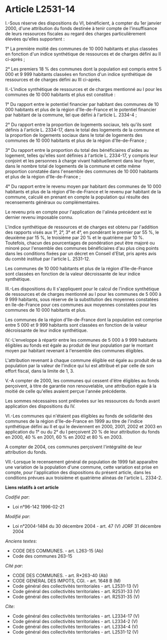# Article L2531-14

I.-Sous réserve des dispositions du VI, bénéficient, à compter du 1er janvier 2000, d'une attribution du fonds destinée à
tenir compte de l'insuffisance de leurs ressources fiscales au regard des charges particulièrement élevées qu'elles
supportent : 

1° La première moitié des communes de 10 000 habitants et plus classées en fonction d'un indice synthétique de ressources et
de charges défini au II ci-après ; 

2° Les premiers 18 % des communes dont la population est compris entre 5 000 et 9 999 habitants classées en fonction d'un
indice synthétique de ressources et de charges défini au III ci-après. 

II.-L'indice synthétique de ressources et de charges mentionné au I pour les communes de 10 000 habitants et plus est
constitué : 

1° Du rapport entre le potentiel financier par habitant des communes de 10 000 habitants et plus de la région d'Ile-de-France
et le potentiel financier par habitant de la commune, tel que défini à l'article L. 2334-4 ; 

2° Du rapport entre la proportion de logements sociaux, tels qu'ils sont définis à l'article L. 2334-17, dans le total des
logements de la commune et la proportion de logements sociaux dans le total de logements des communes de 10 000 habitants et
plus de la région d'Ile-de-France ; 

3° Du rapport entre la proportion du total des bénéficiaires d'aides au logement, telles qu'elles sont définies à l'article
L. 2334-17, y compris leur conjoint et les personnes à charge vivant habituellement dans leur foyer, dans le nombre total de
logements de la commune et cette même proportion constatée dans l'ensemble des communes de 10 000 habitants et plus de la
région d'Ile-de-France ; 

4° Du rapport entre le revenu moyen par habitant des communes de 10 000 habitants et plus de la région d'Ile-de-France et le
revenu par habitant de la commune, calculé en prenant en compte la population qui résulte des recensements généraux ou
complémentaires. 

Le revenu pris en compte pour l'application de l'alinéa précédent est le dernier revenu imposable connu.

L'indice synthétique de ressources et de charges est obtenu par l'addition des rapports visés aux 1°, 2°, 3° et 4°, en
pondérant le premier par 55 %, le deuxième par 15 %, le troisième par 20 % et le quatrième par 10 %. Toutefois, chacun des
pourcentages de pondération peut être majoré ou minoré pour l'ensemble des communes bénéficiaires d'au plus cinq points dans
les conditions fixées par un décret en Conseil d'Etat, pris après avis du comité institué par l'article L. 2531-12. 

Les communes de 10 000 habitants et plus de la région d'Ile-de-France sont classées en fonction de la valeur décroissante de
leur indice synthétique. 

III.-Les dispositions du II s'appliquent pour le calcul de l'indice synthétique de ressources et de charges mentionné au I
pour les communes de 5 000 à 9 999 habitants, sous réserve de la substitution des moyennes constatées en Ile-de-France pour
ces communes aux moyennes constatées pour les communes de 10 000 habitants et plus. 

Les communes de la région d'Ile-de-France dont la population est comprise entre 5 000 et 9 999 habitants sont classées en
fonction de la valeur décroissante de leur indice synthétique. 

IV.-L'enveloppe à répartir entre les communes de 5 000 à 9 999 habitants éligibles au fonds est égale au produit de leur
population par le montant moyen par habitant revenant à l'ensemble des communes éligibles.

L'attribution revenant à chaque commune éligible est égale au produit de sa population par la valeur de l'indice qui lui est
attribué et par celle de son effort fiscal, dans la limite de 1, 3.

V.-A compter de 2000, les communes qui cessent d'être éligibles au fonds perçoivent, à titre de garantie non renouvelable,
une attribution égale à la moitié de celle qu'elles avaient perçue l'année précédente. 

Les sommes nécessaires sont prélevées sur les ressources du fonds avant application des dispositions du IV. 

VI.-Les communes qui n'étaient pas éligibles au fonds de solidarité des communes de la région d'Ile-de-France en 1999 au
titre de l'indice synthétique défini au II et qui le deviennent en 2000, 2001, 2002 et 2003 en application du 1° ou du 2° du
I perçoivent 20 % de leur attribution du fonds en 2000, 40 % en 2001, 60 % en 2002 et 80 % en 2003.

A compter de 2004, ces communes perçoivent l'intégralité de leur attribution du fonds. 

VII.-Lorsque le recensement général de population de 1999 fait apparaître une variation de la population d'une commune, cette
variation est prise en compte, pour l'application des dispositions du présent article, dans les conditions prévues aux
troisième et quatrième alinéas de l'article L. 2334-2.

**Liens relatifs à cet article**

_Codifié par_:

  - Loi n°96-142 1996-02-21

_Modifié par_:

  - Loi n°2004-1484 du 30 décembre 2004 - art. 47 (V) JORF 31 décembre 2004

_Anciens textes_:

  - CODE DES COMMUNES. - art. L263-15 (Ab)
  - Code des communes 263-15

_Cité par_:

  - CODE DES COMMUNES. - art. R*263-40 (Ab)
  - CODE GENERAL DES IMPOTS, CGI. - art. 1648 B (M)
  - Code général des collectivités territoriales - art. L2531-13 (V)
  - Code général des collectivités territoriales - art. R2531-33 (V)
  - Code général des collectivités territoriales - art. R2531-35 (V)

_Cite_:

  - Code général des collectivités territoriales - art. L2334-17 (V)
  - Code général des collectivités territoriales - art. L2334-2 (V)
  - Code général des collectivités territoriales - art. L2334-4 (V)
  - Code général des collectivités territoriales - art. L2531-12 (V)
